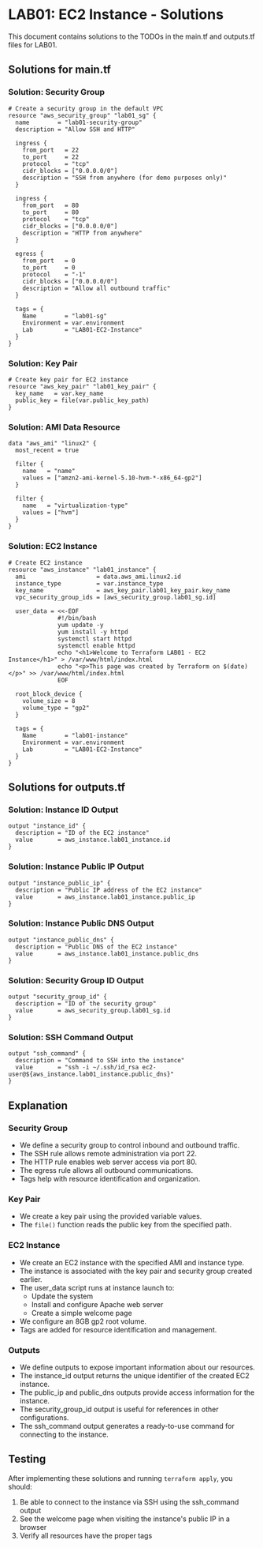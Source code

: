 # LAB01: EC2 Instance - Solutions

This document contains solutions to the TODOs in the main.tf and outputs.tf files for LAB01.

## Solutions for main.tf

### Solution: Security Group

```hcl
# Create a security group in the default VPC
resource "aws_security_group" "lab01_sg" {
  name        = "lab01-security-group"
  description = "Allow SSH and HTTP"

  ingress {
    from_port   = 22
    to_port     = 22
    protocol    = "tcp"
    cidr_blocks = ["0.0.0.0/0"]
    description = "SSH from anywhere (for demo purposes only)"
  }

  ingress {
    from_port   = 80
    to_port     = 80
    protocol    = "tcp"
    cidr_blocks = ["0.0.0.0/0"]
    description = "HTTP from anywhere"
  }

  egress {
    from_port   = 0
    to_port     = 0
    protocol    = "-1"
    cidr_blocks = ["0.0.0.0/0"]
    description = "Allow all outbound traffic"
  }

  tags = {
    Name        = "lab01-sg"
    Environment = var.environment
    Lab         = "LAB01-EC2-Instance"
  }
}
```

### Solution: Key Pair

```hcl
# Create key pair for EC2 instance
resource "aws_key_pair" "lab01_key_pair" {
  key_name   = var.key_name
  public_key = file(var.public_key_path)
}
```

### Solution: AMI Data Resource

```hcl
data "aws_ami" "linux2" {
  most_recent = true

  filter {
    name   = "name"
    values = ["amzn2-ami-kernel-5.10-hvm-*-x86_64-gp2"]
  }

  filter {
    name   = "virtualization-type"
    values = ["hvm"]
  }
}
```

### Solution: EC2 Instance

```hcl
# Create EC2 instance
resource "aws_instance" "lab01_instance" {
  ami                    = data.aws_ami.linux2.id
  instance_type          = var.instance_type
  key_name               = aws_key_pair.lab01_key_pair.key_name
  vpc_security_group_ids = [aws_security_group.lab01_sg.id]

  user_data = <<-EOF
              #!/bin/bash
              yum update -y
              yum install -y httpd
              systemctl start httpd
              systemctl enable httpd
              echo "<h1>Welcome to Terraform LAB01 - EC2 Instance</h1>" > /var/www/html/index.html
              echo "<p>This page was created by Terraform on $(date)</p>" >> /var/www/html/index.html
              EOF

  root_block_device {
    volume_size = 8
    volume_type = "gp2"
  }

  tags = {
    Name        = "lab01-instance"
    Environment = var.environment
    Lab         = "LAB01-EC2-Instance"
  }
}
```

## Solutions for outputs.tf

### Solution: Instance ID Output

```hcl
output "instance_id" {
  description = "ID of the EC2 instance"
  value       = aws_instance.lab01_instance.id
}
```

### Solution: Instance Public IP Output

```hcl
output "instance_public_ip" {
  description = "Public IP address of the EC2 instance"
  value       = aws_instance.lab01_instance.public_ip
}
```

### Solution: Instance Public DNS Output

```hcl
output "instance_public_dns" {
  description = "Public DNS of the EC2 instance"
  value       = aws_instance.lab01_instance.public_dns
}
```

### Solution: Security Group ID Output

```hcl
output "security_group_id" {
  description = "ID of the security group"
  value       = aws_security_group.lab01_sg.id
}
```

### Solution: SSH Command Output

```hcl
output "ssh_command" {
  description = "Command to SSH into the instance"
  value       = "ssh -i ~/.ssh/id_rsa ec2-user@${aws_instance.lab01_instance.public_dns}"
}
```

## Explanation

### Security Group
- We define a security group to control inbound and outbound traffic.
- The SSH rule allows remote administration via port 22.
- The HTTP rule enables web server access via port 80.
- The egress rule allows all outbound communications.
- Tags help with resource identification and organization.

### Key Pair
- We create a key pair using the provided variable values.
- The `file()` function reads the public key from the specified path.

### EC2 Instance
- We create an EC2 instance with the specified AMI and instance type.
- The instance is associated with the key pair and security group created earlier.
- The user_data script runs at instance launch to:
  - Update the system
  - Install and configure Apache web server
  - Create a simple welcome page
- We configure an 8GB gp2 root volume.
- Tags are added for resource identification and management.

### Outputs
- We define outputs to expose important information about our resources.
- The instance_id output returns the unique identifier of the created EC2 instance.
- The public_ip and public_dns outputs provide access information for the instance.
- The security_group_id output is useful for references in other configurations.
- The ssh_command output generates a ready-to-use command for connecting to the instance.

## Testing
After implementing these solutions and running `terraform apply`, you should:
1. Be able to connect to the instance via SSH using the ssh_command output
2. See the welcome page when visiting the instance's public IP in a browser
3. Verify all resources have the proper tags 
